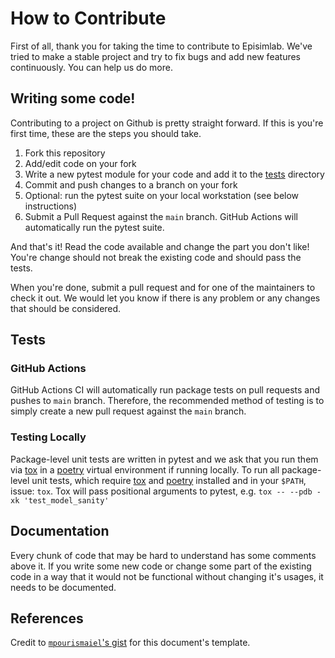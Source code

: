 # How to Contribute

First of all, thank you for taking the time to contribute to Episimlab. We've tried to make a stable project and try to fix bugs and add new features continuously. You can help us do more.

## Writing some code!

Contributing to a project on Github is pretty straight forward. If this is you're first time, these are the steps you should take.

1. Fork this repository
1. Add/edit code on your fork 
1. Write a new pytest module for your code and add it to the [tests](./tests) directory
1. Commit and push changes to a branch on your fork
1. Optional: run the pytest suite on your local workstation (see below instructions)
1. Submit a Pull Request against the `main` branch. GitHub Actions will automatically run the pytest suite.

And that's it! Read the code available and change the part you don't like! You're change should not break the existing code and should pass the tests.

When you're done, submit a pull request and for one of the maintainers to check it out. We would let you know if there is any problem or any changes that should be considered.

## Tests

### GitHub Actions 

GitHub Actions CI will automatically run package tests on pull requests and pushes to `main` branch. Therefore, the recommended method of testing is to simply create a new pull request against the `main` branch.

### Testing Locally

Package-level unit tests are written in pytest and we ask that you run them via [tox][1] in a [poetry][2] virtual environment if running locally. To run all package-level unit tests, which require [tox][1] and [poetry][2] installed and in your `$PATH`, issue: `tox`. Tox will pass positional arguments to pytest, e.g. `tox -- --pdb -xk 'test_model_sanity'`

## Documentation

Every chunk of code that may be hard to understand has some comments above it. If you write some new code or change some part of the existing code in a way that it would not be functional without changing it's usages, it needs to be documented.

## References

Credit to [`mpourismaiel`'s gist](https://gist.github.com/mpourismaiel/6a9eb6c69b5357d8bcc0) for this document's template.

[1]: https://tox.readthedocs.io
[2]: https://python-poetry.org
